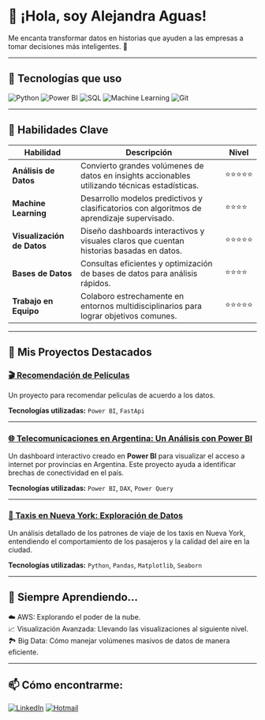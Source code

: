# 👋 ¡Hola, soy Alejandra Aguas!

Me encanta transformar datos en historias que ayuden a las empresas a tomar decisiones más inteligentes. 🚀

---

## 🔧 Tecnologías que uso

![Python](https://img.shields.io/badge/-Python-3776AB?logo=python&logoColor=white&style=for-the-badge)
![Power BI](https://img.shields.io/badge/-Power%20BI-F2C811?logo=power-bi&logoColor=black&style=for-the-badge)
![SQL](https://img.shields.io/badge/-SQL-4479A1?logo=MySQL&logoColor=white&style=for-the-badge)
![Machine Learning](https://img.shields.io/badge/-Machine%20Learning-007396?logo=scikit-learn&logoColor=white&style=for-the-badge)
![Git](https://img.shields.io/badge/-Git-F05032?logo=git&logoColor=white&style=for-the-badge)

---

## 🧠 Habilidades Clave

| Habilidad                 | Descripción                                                                                   | Nivel  |
| ------------------------- | --------------------------------------------------------------------------------------------- | ------ |
| **Análisis de Datos**      | Convierto grandes volúmenes de datos en insights accionables utilizando técnicas estadísticas. | ⭐⭐⭐⭐⭐ |
| **Machine Learning**       | Desarrollo modelos predictivos y clasificatorios con algoritmos de aprendizaje supervisado.    | ⭐⭐⭐⭐  |
| **Visualización de Datos** | Diseño dashboards interactivos y visuales claros que cuentan historias basadas en datos.      | ⭐⭐⭐⭐⭐ |
| **Bases de Datos**   | Consultas eficientes y optimización de bases de datos para análisis rápidos.                  | ⭐⭐⭐⭐  |
| **Trabajo en Equipo**      | Colaboro estrechamente en entornos multidisciplinarios para lograr objetivos comunes.          | ⭐⭐⭐⭐⭐ |

---

## 🚀 Mis Proyectos Destacados

### [🎬 Recomendación de Películas](https://github.com/AlejandraAguas/Sistema_de_Recomendacion_Peliculas)
Un proyecto para recomendar peliculas de acuerdo a los datos.

**Tecnologías utilizadas:** `Power BI`, `FastApi`

---

### [🌐 Telecomunicaciones en Argentina: Un Análisis con Power BI](https://github.com/AlejandraAguas/Telecomunicaciones_Enacom)
Un dashboard interactivo creado en **Power BI** para visualizar el acceso a internet por provincias en Argentina. Este proyecto ayuda a identificar brechas de conectividad en el país.

**Tecnologías utilizadas:** `Power BI`, `DAX`, `Power Query`

---
### [🚕 Taxis en Nueva York: Exploración de Datos](https://github.com/Jorgemteyssier/Proyecto-Taxis-NYC)
Un análisis detallado de los patrones de viaje de los taxis en Nueva York, entendiendo el comportamiento de los pasajeros y la calidad del aire en la ciudad.

**Tecnologías utilizadas:** `Python`, `Pandas`, `Matplotlib`, `Seaborn`


---

## 🌱 Siempre Aprendiendo...

☁️ AWS: Explorando el poder de la nube.  
📈 Visualización Avanzada: Llevando las visualizaciones al siguiente nivel.  
🏞 Big Data: Cómo manejar volúmenes masivos de datos de manera eficiente.

---

## 📫 Cómo encontrarme:

[![LinkedIn](https://img.shields.io/badge/-Alejandra%20Aguas-0A66C2?logo=Linkedin&logoColor=white&style=for-the-badge)](https://www.linkedin.com/in/alejandraaguas/)
[![Hotmail](https://img.shields.io/badge/-alejaguasv%40hotmail.com-0078D4?logo=Microsoft-Outlook&logoColor=white&style=for-the-badge)](mailto:alejaguasv@hotmail.com)

